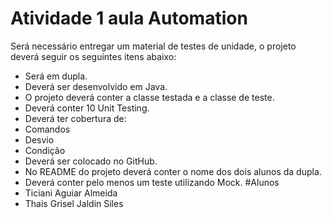 # Atividade 1 aula Automation
Será necessário entregar um material de testes de unidade, o projeto deverá seguir os seguintes itens abaixo:

- Será em dupla.
- Deverá ser desenvolvido em Java.
- O projeto deverá conter a classe testada e a classe de teste.
- Deverá conter 10 Unit Testing.
- Deverá ter cobertura de:
- Comandos
- Desvio
- Condição
- Deverá ser colocado no GitHub.
- No README do projeto deverá conter o nome dos dois alunos da dupla.
- Deverá conter pelo menos um teste utilizando Mock.
#Alunos
- Ticiani Aguiar Almeida
- Thais Grisel Jaldin Siles
